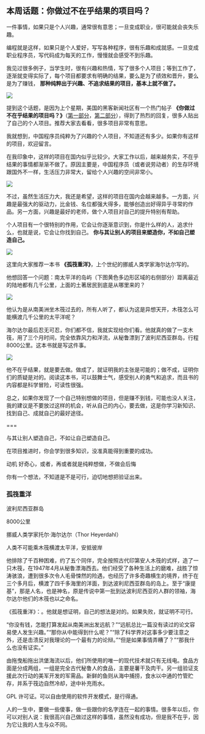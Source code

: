 ## 本周话题：你做过不在乎结果的项目吗？

一件事情，如果只是个人兴趣，通常很有意思；一旦变成职业，很可能就会丧失乐趣。 

编程就是这样，如果只是个人爱好，写写各种程序，很有乐趣和成就感。一旦变成职业程序员，写代码成为每天的工作，慢慢就会感受不到乐趣。

我见过很多例子，当学生时，很有兴趣和热情，写了很多个人项目；等到工作了，逐渐就变得实际了，每个项目都要求有明确的结果，要么是为了绩效和晋升，要么是为了赚钱， **那种纯粹出于兴趣、不追求结果的项目，基本上就不做了。**

![](https://cdn.beekka.com/blogimg/asset/202202/bg2022021401.webp)

提到这个话题，是因为上个星期，美国的黑客新闻社区有一个热门帖子 **《你做过不在乎结果的项目吗？》**（[第一部分](https://news.ycombinator.com/item?id=25992782)，[第二部分](https://news.ycombinator.com/item?id=30283264)），得到了热烈的回复，很多人贴出了自己的个人项目。推荐大家去看看，很多项目非常有意思。

我就想到，中国程序员纯粹为了兴趣的个人项目，不知道还有多少。如果你有这样的项目，欢迎留言。

在我印象中，这样的项目在国内似乎比较少。大家工作以后，越来越务实，不在乎结果的事情都渐渐不做了。原因主要是，中国程序员（或者说劳动者）的生存环境跟国外不一样，生活压力非常大，留给个人兴趣的空间非常小。

![](https://cdn.beekka.com/blogimg/asset/202202/bg2022021402.webp)

不过，虽然生活压力大，我还是希望，这样的项目在国内会越来越多。一方面，兴趣是最强大的驱动力，比金钱、名位都强大得多，能够创造出好得异乎寻常的作品。另一方面，兴趣是最好的老师，做个人项目对自己的提升特别有帮助。

个人项目有一个很特别的作用，它会让你逐渐意识到，你是什么样的人，追求什么，也就是说，它会让你找到自己。 **你与其让别人的项目来塑造你，不如自己塑造自己。**

![](https://cdn.beekka.com/blogimg/asset/202202/bg2022021403.webp)

这里向大家推荐一本书 **《孤筏重洋》**，上个世纪的挪威人类学家海尔达尔写的。

他想回答一个问题：南太平洋的岛屿（下图黄色多边形区域的右侧部分）距离最近的陆地都有几千公里，上面的土著居民到底是从哪里来的？

![](https://cdn.beekka.com/blogimg/asset/202202/bg2022021404.webp)

他认为是从南美洲坐木筏过去的，所有人听了，都认为这是异想天开，木筏怎么可能横渡几千公里的太平洋呢？

海尔达尔最后忍无可忍，你们都不信，我就实现给你们看。他就真的做了一支木筏，用了三个月时间，完全依靠风力和洋流，从秘鲁漂到了波利尼西亚群岛，行程8000公里。这本书就是写这件事。

![](https://cdn.beekka.com/blogimg/asset/202202/bg2022021405.webp)

他不在乎结果，就是要去做。做成了，就证明我的主张是可能的；做不成，证明你们的质疑是对的。阅读这本书，可以鼓舞士气，感受别人的勇气和追求，而且书的内容都是科学冒险，可读性很强。

总之，如果你发现了一个自己特别想做的项目，但是赚不到钱，可能也没人关注，我的建议是不要放过这样的机会，听从自己的内心，要去做，这是你学习新知识、找到自己、成就自己的最好途径。

===

与其让别人塑造自己，不如让自己塑造自己。

在项目推进时，你会学到很多知识，没准真能得到重要的成功。



动机 好奇心，或者，再或者就是纯粹想做，不做会后悔

你有一个想法，不知道是不是可行，迫切地想把验证出来。


### 孤筏重洋

波利尼西亚群岛

8000公里

挪威人类学家托尔·海尔达尔（Thor Heyerdahl）

人类不可能乘木筏横渡太平洋，安抵彼岸


他排除了千百种困难，约了五个同伴，完全按照古代印第安人木筏的式样，造了一只木筏，在1947年4月从秘鲁漂海西去。他们经受了各种生活上的磨难，战胜了惊涛骇浪，遭到很多次令人毛骨悚然的险遇，也经历了许多奇趣横生的境界，终于在三个多月后，横渡了四千多海里的洋面，到达波利尼西亚群岛的岛上。至于“康提基”，那是人名，也是神名，原是传说中第一批到达波利尼西亚的人群的领袖，海尔达尔他们的木筏也以之命名。

《孤筏重洋》：。他就是想证明，自己的想法是对的。如果失败，就证明不可行。

“你没有钱，怎能打算发起从南美洲出发远航？”“远航总比一篇没有读过的论文容易使人发生兴趣。”“那你从中能得到什么呢？”“除了科学界对这事多少要注意之外，还是击溃反对我理论的一个最有力的论辩。”“但是如果事情弄糟了？”“那我什么也没有证实。”

由拖曳船拖出洪堡海流以后，他们所使用的唯一的现代技术就只有无线电。食品方面是分成两组，一组是完全古代秘鲁人的食品，主要是薯干及肉干。另一组验证支援此次行动的美军开发的军需品。新鲜的鱼则从海中捕捞，食水以中通的竹管贮存，并系于筏边自然冷却，途中补充雨水。

GPL 许可证。可以自由使用的软件开发模式，是行得通。

人的一生中，要做一些傻事，做一些跟你的名字连在一起的事情。很多年以后，你可以对别人说：我很高兴自己做过这样的事情，虽然没有成功，但是我不在乎，因为它让我的人生与众不同。
